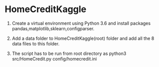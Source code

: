 # HomeCreditKaggle

1) Create a virtual environment using Python 3.6 and install packages pandas,matplotlib,sklearn,configparser.

2) Add a data folder to HomeCreditKaggle(root) folder and add all the 8 data files to this folder.

3) The script has to be run from root directory as python3 src/HomeCredit.py config/homecredit.ini
